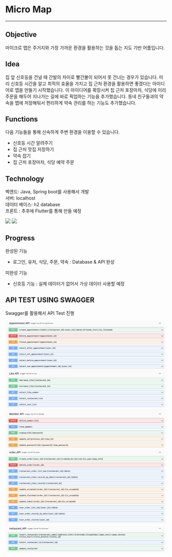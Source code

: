 # Micro Map
***
## Objective
마이크로 맵은 주거지와 가장 가까운 환경을 활용하는 것을 돕는 지도 기반 어플입니다.

## Idea
집 앞 신호등을 건널 때 간발의 차이로 빨간불이 되어서 못 건너는 경우가 있습니다.
미리 신호등 시간을 알고 최적의 효율을 가지고 집 근처 환경을 활용하면 좋겠다는 아이디어로 앱을 만들기 시작했습니다.
이 아이디어를 확장시켜 집 근처 포장마차, 식당에 미리 주문을 해두어 지나가는 길에 바로 픽업하는 기능을 추가했습니다.
동네 친구들과의 약속을 맵에 저장해둬서 편리하게 약속 관리를 하는 기능도 추가했습니다.

## Functions

다음 기능들을 통해 신속하게 주변 환경을 이용할 수 있습니다.
- 신호등 시간 알려주기
- 집 근처 맛집 저장하기
- 약속 잡기
- 집 근처 포장마차, 식당 예약 주문

## Technology
벡엔드: Java, Spring boot를 사용해서 개발
<br>
서버: localhost
<br>
데이터 베이스: h2 database
<br>
프론트 : 추후에 Flutter를 통해 만들 예정 

<img src="https://img.shields.io/badge/JAVA-007396?style=flat-square&logo=java&logoColor=white">
<img src="https://img.shields.io/badge/springboot-6DB33F?style=flat-square&logo=springboot&logoColor=black">

## Progress
완성된 기능
- 로그인, 유저, 식당, 주문, 약속 : Database & API 완성

미완성 기능

- 신호등 기능 : 실제 데이터가 없어서 가상 데이터 사용할 예정
## API TEST USING SWAGGER
Swagger를 활용해서 API Test 진행 

![swagger1](https://github.com/dddochi/micromap_server/blob/main/swagger1.png)
![swagger2](https://github.com/dddochi/micromap_server/blob/main/swagger2.png)
![swagger3](https://github.com/dddochi/micromap_server/blob/main/swagger3.png)
![swagger4](https://github.com/dddochi/micromap_server/blob/main/swagger4.png)


